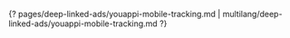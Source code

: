 {? pages/deep-linked-ads/youappi-mobile-tracking.md | multilang/deep-linked-ads/youappi-mobile-tracking.md ?}
